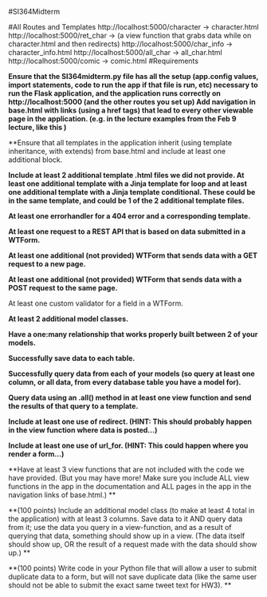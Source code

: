 #SI364Midterm


#All Routes and Templates
http://localhost:5000/character -> character.html
http://localhost:5000/ret_char -> (a view function that grabs data while on character.html and then redirects)
http://localhost:5000/char_info -> character_info.html
http://localhost:5000/all_char -> all_char.html
http://localhost:5000/comic -> comic.html
#Requirements

 **Ensure that the SI364midterm.py file has all the setup (app.config values, import statements, code to run the app if that file is run, etc) necessary to run the Flask application, and the application runs correctly on http://localhost:5000 (and the other routes you set up)
 Add navigation in base.html with links (using a href tags) that lead to every other viewable page in the application. (e.g. in the lecture examples from the Feb 9 lecture, like this )**
 
 **Ensure that all templates in the application inherit (using template inheritance, with extends) from base.html and include at least one additional block.
 
 **Include at least 2 additional template .html files we did not provide.
 At least one additional template with a Jinja template for loop and at least one additional template with a Jinja template conditional.
These could be in the same template, and could be 1 of the 2 additional template files.**

 **At least one errorhandler for a 404 error and a corresponding template.**
 
 **At least one request to a REST API that is based on data submitted in a WTForm.**
 
 **At least one additional (not provided) WTForm that sends data with a GET request to a new page.**
 
 **At least one additional (not provided) WTForm that sends data with a POST request to the same page.**
 
 At least one custom validator for a field in a WTForm.
 
 **At least 2 additional model classes.**
 
 **Have a one:many relationship that works properly built between 2 of your models.**
 
 **Successfully save data to each table.**
 
 **Successfully query data from each of your models (so query at least one column, or all data, from every database table you have a model for).**

 **Query data using an .all() method in at least one view function and send the results of that query to a template.**
 
 **Include at least one use of redirect. (HINT: This should probably happen in the view function where data is posted...)**
 
 **Include at least one use of url_for. (HINT: This could happen where you render a form...)**
 
 **Have at least 3 view functions that are not included with the code we have provided. (But you may have more! Make sure you include ALL view functions in the app in the documentation and ALL pages in the app in the navigation links of base.html.) **

 **(100 points) Include an additional model class (to make at least 4 total in the application) with at least 3 columns. Save data to it AND query data from it; use the data you query in a view-function, and as a result of querying that data, something should show up in a view. (The data itself should show up, OR the result of a request made with the data should show up.) **

 **(100 points) Write code in your Python file that will allow a user to submit duplicate data to a form, but will not save duplicate data (like the same user should not be able to submit the exact same tweet text for HW3). **